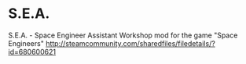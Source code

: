 # S.E.A.
S.E.A. - Space Engineer Assistant
Workshop mod for the game "Space Engineers" http://steamcommunity.com/sharedfiles/filedetails/?id=680600621
